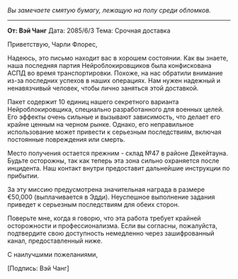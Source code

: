 _Вы замечаете смятую бумагу, лежащую на полу среди обломков._

---

**От: Вэй Чанг**
Дата: 2085/6/3
Тема: Срочная доставка

Приветствую, Чарли Флорес,

Надеюсь, это письмо находит вас в хорошем состоянии. Как вы знаете, наша последняя партия Нейроблокировщиков была конфискована АСПД во время транспортировки. Похоже, на нас обратили внимание из-за последних успехов в наших операциях. Нам нужен надежный и ненавязчивый человек, чтобы лично заняться этой доставкой.

Пакет содержит 10 единиц нашего секретного варианта Нейроблокировщика, специально разработанного для военных целей. Его эффекты очень сильные и вызывают зависимость, что делает его крайне ценным на черном рынке. Однако, его неправильное использование может привести к серьезным последствиям, включая постоянные повреждения или смерть.

Место получения остается прежним - склад №47 в районе Декейтауна. Будьте осторожны, так как теперь эта зона сильно охраняется после инцидента. Наш контакт внутри предоставит дальнейшие инструкции по прибытии.

За эту миссию предусмотрена значительная награда в размере €50,000 (выплачивается в Эдди). Неуспешное выполнение задания приведет к серьезным последствиям для обеих сторон.

Поверьте мне, когда я говорю, что эта работа требует крайней осторожности и профессионализма. Если вы согласны, пожалуйста, подтвердите свою доступность немедленно через зашифрованный канал, предоставленный ниже.

С наилучшими пожеланиями,

[Подпись: Вэй Чанг]
